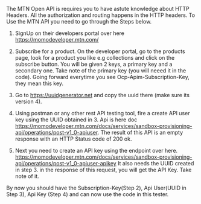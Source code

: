 The MTN Open API is requires you to have astute knowledge about HTTP Headers. All the authorization and routing happens in the HTTP headers.
To Use the MTN API you need to go through the Steps below.

1. SignUp on their developers portal over here https://momodeveloper.mtn.com/

2. Subscribe for a product. On the developer portal, go to the products page, look for a product you like e.g collections and click on the subscribe button.
You will be given 2 keys, a primary key and a secondary one. Take note of the primary key (you will neeed it in the code). Going forward everytime you see Ocp-Apim-Subscription-Key, they mean this key.

3. Go to https://uuidgenerator.net and copy the uuid there (make sure its version 4).

4. Using postman or any other rest API testing tool, fire a create API user key using the UUID obtained in 3.
Api is here doc https://momodeveloper.mtn.com/docs/services/sandbox-provisioning-api/operations/post-v1_0-apiuser. The result of this API is an empty response with an
HTTP Status code of 200 ok.

5. Next you need to create an API key using the endpoint over here. https://momodeveloper.mtn.com/docs/services/sandbox-provisioning-api/operations/post-v1_0-apiuser-apikey
It also needs the UUID created in step 3. in the response of this request, you will get the API Key. Take note of it. 


By now you should have the Subscription-Key(Step 2), Api User(UUID in Step 3), Api Key (Step 4) and can now use the code in this tester.
